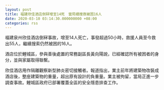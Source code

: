 ```yaml
---
layout: post
title: 福建欣佳酒店倒冧增至14死　當局續搜救被困16人
date: 2020-03-10 03:14:30.000000000 +08:00
categories: rss
---
```


福建泉州欣佳酒店倒冧事故，增至14人死亡，事發超過50小時，救援人員至今救出55人，繼續搜索仍然被困的16人。

酒店位於鯉城區，參與善後處置的常務副區長黃向陽說，已經確認所有被困者的身分，並與家屬取得聯繫。

欣佳酒店用作隔離觀察新型肺炎密切接觸者。報道指出，業主前年將建築物改裝成酒店後，整座建築物的重量，超出原有設計的負重量。業主被拘留，當局正進一步調查事故。鯉城區政府已部署覆蓋全區的安全隱患排查工作。
